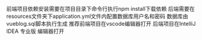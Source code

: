 前端项目依赖安装需要在项目目录下命令行执行npm install下载依赖
后端需要在resources文件夹下application.yml文件内配置数据库用户名和密码
数据库由vueblog.sql脚本执行生成
推荐前端项目在vscode编辑器打开 
后端项目在IntelliJ IDEA 专业版 编辑器打开